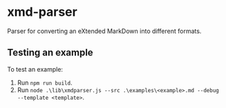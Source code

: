 # xmd-parser
Parser for converting an eXtended MarkDown into different formats.

## Testing an example
To test an example:

1. Run `npm run build`.
2. Run `node .\lib\xmdparser.js --src .\examples\<example>.md --debug --template <template>`.
